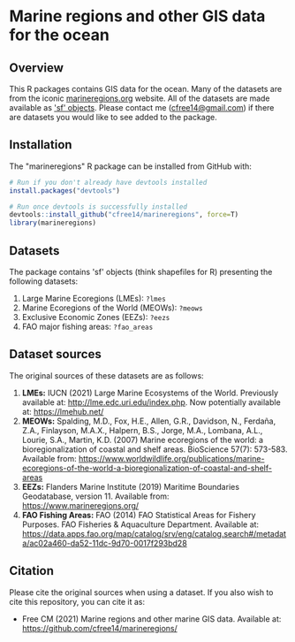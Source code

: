 # Marine regions and other GIS data for the ocean

## Overview

This R packages contains GIS data for the ocean. Many of the datasets are from the iconic [marineregions.org](https://www.marineregions.org/) website. All of the datasets are made available as ['sf' objects](https://r-spatial.github.io/sf/). Please contact me (cfree14@gmail.com) if there are datasets you would like to see added to the package.

## Installation

The "marineregions" R package can be installed from GitHub with:

``` r
# Run if you don't already have devtools installed
install.packages("devtools")

# Run once devtools is successfully installed
devtools::install_github("cfree14/marineregions", force=T)
library(marineregions)
```

## Datasets

The package contains 'sf' objects (think shapefiles for R) presenting the following datasets:

1. Large Marine Ecoregions (LMEs): `?lmes`
2. Marine Ecoregions of the World (MEOWs): `?meows`
3. Exclusive Economic Zones (EEZs): `?eezs`
4. FAO major fishing areas: `?fao_areas`

## Dataset sources

The original sources of these datasets are as follows:

1. **LMEs:** IUCN (2021) Large Marine Ecosystems of the World. Previously available at: http://lme.edc.uri.edu/index.php. Now potentially available at: https://lmehub.net/
2. **MEOWs:** Spalding, M.D., Fox, H.E., Allen, G.R., Davidson, N., Ferdaña, Z.A., Finlayson, M.A.X., Halpern, B.S., Jorge, M.A., Lombana, A.L., Lourie, S.A., Martin, K.D. (2007) Marine ecoregions of the world: a bioregionalization of coastal and shelf areas. BioScience 57(7): 573-583. Available from: https://www.worldwildlife.org/publications/marine-ecoregions-of-the-world-a-bioregionalization-of-coastal-and-shelf-areas
3. **EEZs:** Flanders Marine Institute (2019) Maritime Boundaries Geodatabase, version 11. Available from: https://www.marineregions.org/
4. **FAO Fishing Areas:** FAO (2014) FAO Statistical Areas for Fishery Purposes. FAO Fisheries & Aquaculture Department. Available at: https://data.apps.fao.org/map/catalog/srv/eng/catalog.search#/metadata/ac02a460-da52-11dc-9d70-0017f293bd28

## Citation

Please cite the original sources when using a dataset. If you also wish to cite this repository, you can cite it as:

* Free CM (2021) Marine regions and other marine GIS data. Available at: https://github.com/cfree14/marineregions/
